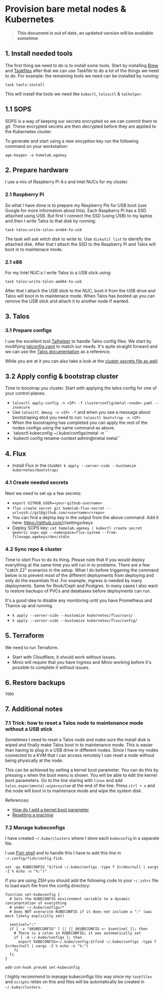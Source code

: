 # Provision bare metal nodes & Kubernetes

> **This document is out of date, an updated version will be available sometime**

## 1. Install needed tools

The first thing we need to do is to install some tools. Start by installing [Brew](https://brew.sh/) and [Taskfiles](https://taskfile.dev) after that we can use Taskfile to do a lot of the things we need to do.
For example: the remaining tools we need can be installed by running:

```shell
task tools:install
```

This will install the tools we need like `kubectl`, `talosctl` & `talhelper`.

## 1.1 SOPS

SOPS is a way of keeping our secrets encrypted so we can commit them to git. These encrypted secrets are then decrypted before they are applied to the Kubernetes cluster.

To generate and start using a new encyption key run the following command on your workstation:

```shell
age-keygen -o homelab.agekey
```

## 2. Prepare hardware

I use a mix of Raspberry Pi 4:s and Intel NUCs for my cluster.

### 2.1 Raspberry Pi

So what I have done is to prepare my Raspberry Pis for USB boot (use Google for more information about this). Each Raspberry Pi has a SSD attached using USB.
But first I connect the SSD (using USB) to my laptop and then I write Talos to that disk by running:

```shell
task talos:write-talos-arm64-to-usb
```

The task will ask witch disk to write to. Use `diskutil list` to identify the attached disk. After that I attach the SSD to the Raspberry Pi and Talos will boot in to maintenace mode.

### 2.1 x86

For my Intel NUC:s I write Talos to a USB stick using:

```shell
task talos:write-talos-amd64-to-usb
```

After that I attach the USB stick to the NUC, boot it from the USB drive and Talos will boot in to maintenace mode. When Talos has booted up you can remove the USB stick and attach it to another node if wanted.

## 3. Talos

### 3.1 Prepare configs

I use the excellent tool [Talhelper](https://github.com/budimanjojo/talhelper) to handle Talos config files. We start by modifying [talconfig.yaml](../../infrastructure/talos/clusterconfig/talosconfig) to match our needs.
It's quite straight forward and we can use the [Talos documentation](https://www.talos.dev/latest/reference/configuration/) as a reference.


While you are at it you can also take a look at the [cluster secrets file as well](../../kubernetes/flux/config/sops.cluster-secrets.yaml).

## 3.2 Apply config & bootstrap cluster

Time to boostrap you cluster. Start with applying the talos config for one of your control planes:

* `talosctl apply-config -n <IP> -f clusterconfig/metal-<node>.yaml --insecure`
* Use `talosctl dmesg -n <IP> -f` and when you see a message about bootstraping etcd you need to run: `talosctl bootstrap -n <IP>`
* When the boostraping has completed you can apply the rest of the nodes configs using the same command as above.
* `talosctl kubeconfig ~/.kube/configs/metal -n <IP>``
* `kubectl config rename-context admin@metal metal``

## 4. Flux

* Install Flux in the cluster: `k apply --server-side --kustomize kubernetes/bootstrap/`

### 4.1 Create needed secrets

Next we need to set up a few secrets:

* `export GITHUB_USER=<your-github-username>`
* `flux create secret git homelab-flux-secret --url=ssh://git@github.com/<username>/<repo>`
* You can find a deploy key in the output from the above command. Add it here: https://github.com/<username>/<repo>/settings/keys
* Deploy SOPS key: `cat homelab.agekey | kubectl create secret generic sops-age --namespace=flux-system --from-file=age.agekey=/dev/stdin`

### 4.2 Sync repo & cluster

Time to start Flux to do its thing. Please note that if you would deploy everything at the same time you will run in to problems. There are a few "catch 22" scenarios in the setup. What I do before triggering the command below is to prevent most of the different deployments from deploying and only do the essentials first. For example, ingress is needed by many deployments. Same for Rook/Ceph and Postgres. In many cases I also want to restore backups of PVCs and databases before deployments can run.

It's a good idea to disable any monitoring until you have Prometheus and Thanos up and running.

* `k apply --server-side --kustomize kubernetes/flux/vars/`
* `k apply --server-side --kustomize kubernetes/flux/config/`

## 5. Terraform

We need to run Terraform.

* Start with Cloudflare, it should work without issues.
* Minio will require that you have Ingress and Minio working before it's possible to complete it without issues.

## 6. Restore backups

`TODO`

## 7. Additional notes

### 7.1 Trick: how to reset a Talos node to maintenance mode without a USB stick

Sometimes I need to reset a Talos node and make sure the install disk is wiped and finally make Talos boot in to maintenance mode. This is easier than having to plug in a USB drive in different nodes.
Since I have my nodes connected to a KVM that I can access remotely I can reset a node without being physically at the node.

This can be achieved by setting a kernel boot parameter. You can do this by pressing `e` when the boot menu is shown. You will be able to edit the kernel boot parameters.
Go to the line staring with `linux` and add `talos.experimental.wipe=system` at the end of the line.
Press `ctrl + x` and the node will boot in to maintenace mode and wipe the system disk.

References:

- [How do I add a kernel boot parameter](https://askubuntu.com/questions/19486/how-do-i-add-a-kernel-boot-parameter)
- [Resetting a machine](https://www.talos.dev/v1.1/talos-guides/resetting-a-machine/)

### 7.2 Manage kubeconfigs

I have created `~/.kube/clusters` where I store each `kubeconfig` in a separate file.

I use [Fish shell](https://fishshell.com/) and to handle this I have to add this line in `~/.config/fish/config.fish`.

```shell
set -gx KUBECONFIG "$(find ~/.kube/configs -type f 2>/dev/null | xargs -I % echo -n "%:")"
```

If you are using ZSH you should add the following code to your `~/.zshrc` file to load each file from the config directory:

```shell
function set-kubeconfig {
  # Sets the KUBECONFIG environment variable to a dynamic concatentation of everything
  # under ~/.kube/configs/*
  # Does NOT overwrite KUBECONFIG if it does not include a ":" (was most likely explicitly set)

  sentinel=":"
  if [ -z "$KUBECONFIG" ] || [[ $KUBECONFIG =~ $sentinel ]]; then
    # There is a colon in KUBECONFIG; it was automatically set
    if [ -d ~/.kube/configs ]; then
      export KUBECONFIG=~/.kube/config:$(find ~/.kube/configs -type f 2>/dev/null | xargs -I % echo -n "%:")
    fi
  fi
}

add-zsh-hook precmd set-kubeconfig
```

I highly recommend to manage kubeconfigs this way since my `taskfiles` and `scripts` relies on this and files will be automatically be created in `~/.kube/clusters`.
